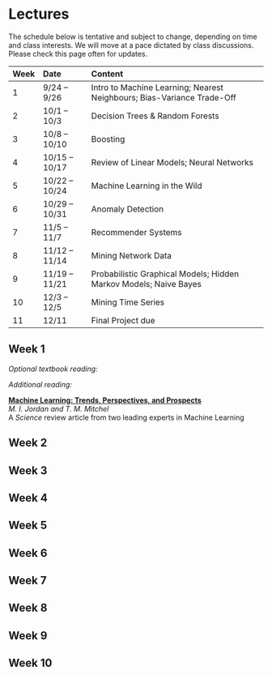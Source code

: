# **Lectures**

The schedule below is tentative and subject to change, depending on time and class interests.
We will move at a pace dictated by class discussions. Please check this page often for updates.

| Week | Date                | Content                                                                 |
|:-----|:--------------------|:------------------------------------------------------------------------|
| 1    | 9/24 &ndash; 9/26   | Intro to  Machine Learning; Nearest Neighbours; Bias-Variance Trade-Off |
| 2    | 10/1 &ndash; 10/3   | Decision Trees & Random Forests                                         |
| 3    | 10/8 &ndash; 10/10  | Boosting                                                                |
| 4    | 10/15 &ndash; 10/17 | Review of Linear Models; Neural Networks                                |
| 5    | 10/22 &ndash; 10/24 | Machine Learning in the Wild                                            |
| 6    | 10/29 &ndash; 10/31 | Anomaly Detection                                                       | 
| 7    | 11/5 &ndash; 11/7   | Recommender Systems                                                     |
| 8    | 11/12 &ndash; 11/14 | Mining Network Data                                                     |
| 9    | 11/19 &ndash; 11/21 | Probabilistic Graphical Models; Hidden Markov Models; Naive Bayes       |
| 10   | 12/3 &ndash; 12/5   | Mining Time Series                                                      |
| 11   | 12/11               | Final Project due                                                       |


## Week 1

_Optional textbook reading:_

_Additional reading:_

[**Machine Learning: Trends, Perspectives, and Prospects**](http://www.sciencemag.org/content/349/6245/255.full.pdf) <br>
*M. I. Jordan and T. M. Mitchel* <br>
A *Science* review article from two leading experts in Machine Learning


## Week 2

## Week 3

## Week 4

## Week 5

## Week 6

## Week 7

## Week 8

## Week 9

## Week 10
